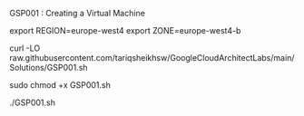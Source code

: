 GSP001 : Creating a Virtual Machine 

export REGION=europe-west4
export ZONE=europe-west4-b

curl -LO raw.githubusercontent.com/tariqsheikhsw/GoogleCloudArchitectLabs/main/Solutions/GSP001.sh

sudo chmod +x GSP001.sh

./GSP001.sh

